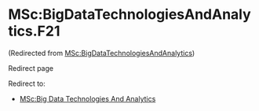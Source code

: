 






MSc:BigDataTechnologiesAndAnalytics.F21
=======================================



(Redirected from [MSc:BigDataTechnologiesAndAnalytics](/index.php?title=MSc:BigDataTechnologiesAndAnalytics&redirect=no "MSc:BigDataTechnologiesAndAnalytics"))  

Redirect page


Redirect to:

* [MSc:Big Data Technologies And Analytics](/index.php?title=MSc:Big_Data_Technologies_And_Analytics&redirect=no "MSc:Big Data Technologies And Analytics")









